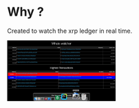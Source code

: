 # Why ?

Created to watch the xrp ledger in real time.

<img src="images/watcher.gif" width="50%">

